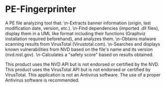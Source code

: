 # PE-Fingerprinter
A PE file analyzing tool that: 
  \n-Extracts banner information (origin, last modification date, version, etc.).
  \n-Find dependencies (imported .dll files), display them in a UML like format including their functions (Graphviz installation required beforehand), and analyzes them.
  \n-Obtains malware scanning results from VirusTotal (Virustotal.com).
  \n-Searches and displays known vulnerabilities from NVD based on the file's name and its version (nvd.nist.gov).
  \n-Calculates a "safety score" based on results obtained.
  
  
  
  
  
This product uses the NVD API but is not endorsed or certified by the NVD.
This product uses the VirusTotal API but is not endorsed or certified by VirusTotal.
This application is not an Antivirus software. The use of a proper Antivirus software is recommended.
